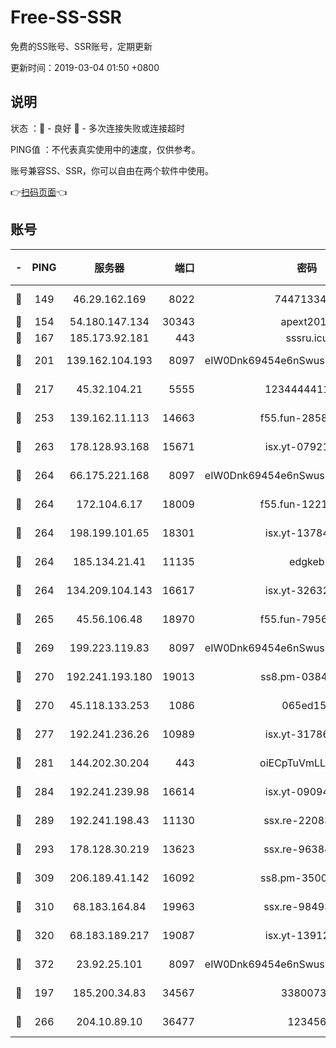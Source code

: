 # Free-SS-SSR

免费的SS账号、SSR账号，定期更新

更新时间：2019-03-04 01:50 +0800

## 说明

状态     ：🙂 - 良好 🙁 - 多次连接失败或连接超时

PING值   ：不代表真实使用中的速度，仅供参考。

账号兼容SS、SSR，你可以自由在两个软件中使用。

👉[扫码页面](https://liesauer.github.io/free-ss-ssr.github.io/)👈

## 账号

|-|PING|服务器|端口|密码|加密方式|区域|
|:----:|:----:|:-----:|-----:|:----:|:----:|:----:|
|🙂|149|46.29.162.169|8022|7447133485|aes-256-cfb|RU|
|🙂|154|54.180.147.134|30343|apext2019|chacha20|KR|
|🙂|167|185.173.92.181|443|sssru.icu|rc4-md5|RU|
|🙂|201|139.162.104.193|8097|eIW0Dnk69454e6nSwuspv9DmS201tQ0D|aes-256-cfb|JP|
|🙂|217|45.32.104.21|5555|1234444411111|aes-256-cfb|SG|
|🙂|253|139.162.11.113|14663|f55.fun-28583280|aes-256-cfb|SG|
|🙂|263|178.128.93.168|15671|isx.yt-07921644|aes-256-cfb|SG|
|🙂|264|66.175.221.168|8097|eIW0Dnk69454e6nSwuspv9DmS201tQ0D|aes-256-cfb|US|
|🙂|264|172.104.6.17|18009|f55.fun-12212808|aes-256-cfb|US|
|🙂|264|198.199.101.65|18301|isx.yt-13784325|aes-256-cfb|US|
|🙂|264|185.134.21.41|11135|edgkeb|aes-256-cfb|GB|
|🙂|264|134.209.104.143|16617|isx.yt-32632339|aes-256-cfb|SG|
|🙂|265|45.56.106.48|18970|f55.fun-79568034|aes-256-cfb|US|
|🙂|269|199.223.119.83|8097|eIW0Dnk69454e6nSwuspv9DmS201tQ0D|aes-256-cfb|US|
|🙂|270|192.241.193.180|19013|ss8.pm-03842768|aes-256-cfb|US|
|🙂|270|45.118.133.253|1086|065ed15a|aes-256-cfb|SG|
|🙂|277|192.241.236.26|10989|isx.yt-31786125|aes-256-cfb|US|
|🙂|281|144.202.30.204|443|oiECpTuVmLLxk4Ts|aes-256-cfb|US|
|🙂|284|192.241.239.98|16614|isx.yt-09094169|aes-256-cfb|US|
|🙂|289|192.241.198.43|11130|ssx.re-22083061|aes-256-cfb|US|
|🙂|293|178.128.30.219|13623|ssx.re-96384846|aes-256-cfb|SG|
|🙂|309|206.189.41.142|16092|ss8.pm-35002158|aes-256-cfb|SG|
|🙂|310|68.183.164.84|19963|ssx.re-98493930|aes-256-cfb|US|
|🙂|320|68.183.189.217|19087|isx.yt-13912703|aes-256-cfb|SG|
|🙂|372|23.92.25.101|8097|eIW0Dnk69454e6nSwuspv9DmS201tQ0D|aes-256-cfb|US|
|🙂|197|185.200.34.83|34567|33800731|aes-256-cfb|US|
|🙂|266|204.10.89.10|36477|123456|aes-256-cfb|US|
